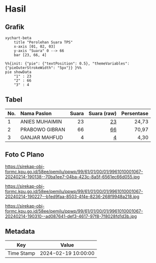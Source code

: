 # Hasil

## Grafik

```mermaid
xychart-beta
    title "Perolehan Suara TPS"
    x-axis [01, 02, 03]
    y-axis "Suara" 0 --> 66
    bar [23, 66, 4]
```

```mermaid
%%{init: {"pie": {"textPosition": 0.5}, "themeVariables": {"pieOuterStrokeWidth": "5px"}} }%%
pie showData
    "1" : 23
    "2" : 66
    "3" : 4
```

## Tabel

| No. | Nama Paslon    | Suara | Suara (raw) | Persentase |
|:--- |:-------------- | -----:| -----------:| ----------:|
| 1   | ANIES MUHAIMIN | 23    | [23][p-1]   | 24,73      |
| 2   | PRABOWO GIBRAN | 66    | [66][p-2]   | 70,97      |
| 3   | GANJAR MAHFUD  | 4     | [4][p-3]    | 4,30       |


[p-1]: https://github.com/gigit-pemilu/pemilu-2024-99-luar-negeri/blob/main/pilpres/hitung-suara/sub/99-luar-negeri/sub/61-kota-kinabalu-malaysia/sub/01-kota-kinabalu-malaysia/sub/0001-kota-kinabalu-malaysia/sub/067-ksk-056/sub/paslon-1.txt
[p-2]: https://github.com/gigit-pemilu/pemilu-2024-99-luar-negeri/blob/main/pilpres/hitung-suara/sub/99-luar-negeri/sub/61-kota-kinabalu-malaysia/sub/01-kota-kinabalu-malaysia/sub/0001-kota-kinabalu-malaysia/sub/067-ksk-056/sub/paslon-2.txt
[p-3]: https://github.com/gigit-pemilu/pemilu-2024-99-luar-negeri/blob/main/pilpres/hitung-suara/sub/99-luar-negeri/sub/61-kota-kinabalu-malaysia/sub/01-kota-kinabalu-malaysia/sub/0001-kota-kinabalu-malaysia/sub/067-ksk-056/sub/paslon-3.txt

## Foto C Plano

https://sirekap-obj-formc.kpu.go.id/58ee/pemilu/ppwp/99/61/01/00/01/9961010001067-20240214-190138--70ba1ee7-04ba-423c-8a5f-6561ec66d055.jpg

https://sirekap-obj-formc.kpu.go.id/58ee/pemilu/ppwp/99/61/01/00/01/9961010001067-20240214-190227--b1ed9faa-8503-4f4e-8236-268f9948a218.jpg

https://sirekap-obj-formc.kpu.go.id/58ee/pemilu/ppwp/99/61/01/00/01/9961010001067-20240214-190310--ad087641-def3-4617-97f8-7f8028fd1d3b.jpg


## Metadata

| Key        | Value               |
| ---------- | ------------------- |
| Time Stamp | 2024-02-19 10:00:00 |



